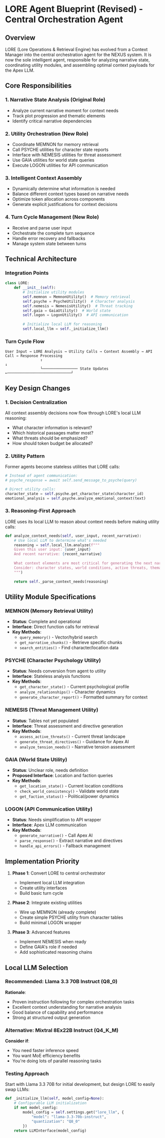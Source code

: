 # LORE Agent Blueprint (Revised) - Central Orchestration Agent

## Overview

LORE (Lore Operations & Retrieval Engine) has evolved from a Context Manager into the central orchestration agent for the NEXUS system. It is now the sole intelligent agent, responsible for analyzing narrative state, coordinating utility modules, and assembling optimal context payloads for the Apex LLM.

## Core Responsibilities

### 1. **Narrative State Analysis** (Original Role)
- Analyze current narrative moment for context needs
- Track plot progression and thematic elements
- Identify critical narrative dependencies

### 2. **Utility Orchestration** (New Role)
- Coordinate MEMNON for memory retrieval
- Call PSYCHE utilities for character state reports
- Interface with NEMESIS utilities for threat assessment
- Use GAIA utilities for world state queries
- Execute LOGON utilities for API communication

### 3. **Intelligent Context Assembly**
- Dynamically determine what information is needed
- Balance different context types based on narrative needs
- Optimize token allocation across components
- Generate explicit justifications for context decisions

### 4. **Turn Cycle Management** (New Role)
- Receive and parse user input
- Orchestrate the complete turn sequence
- Handle error recovery and fallbacks
- Manage system state between turns

## Technical Architecture

### Integration Points

```python
class LORE:
    def __init__(self):
        # Initialize utility modules
        self.memnon = MemnonUtility()  # Memory retrieval
        self.psyche = PsycheUtility()  # Character analysis
        self.nemesis = NemesisUtility()  # Threat tracking
        self.gaia = GaiaUtility()  # World state
        self.logon = LogonUtility()  # API communication
        
        # Initialize local LLM for reasoning
        self.local_llm = self._initialize_llm()
```

### Turn Cycle Flow

```
User Input → LORE Analysis → Utility Calls → Context Assembly → API Call → Response Processing
                ↑                                                              ↓
                └──────────────── State Updates ←─────────────────────────────┘
```

## Key Design Changes

### 1. **Decision Centralization**
All context assembly decisions now flow through LORE's local LLM reasoning:
- What character information is relevant?
- Which historical passages matter most?
- What threats should be emphasized?
- How should token budget be allocated?

### 2. **Utility Pattern**
Former agents become stateless utilities that LORE calls:
```python
# Instead of agent communication:
# psyche_response = await self.send_message_to_psyche(query)

# Direct utility calls:
character_state = self.psyche.get_character_state(character_id)
emotional_analysis = self.psyche.analyze_emotional_context(text)
```

### 3. **Reasoning-First Approach**
LORE uses its local LLM to reason about context needs before making utility calls:
```python
def analyze_context_needs(self, user_input, recent_narrative):
    # Use local LLM to determine what's needed
    reasoning = self.local_llm.analyze(f"""
    Given this user input: {user_input}
    And recent narrative: {recent_narrative}
    
    What context elements are most critical for generating the next narrative?
    Consider: character states, world conditions, active threats, thematic continuity
    """)
    
    return self._parse_context_needs(reasoning)
```

## Utility Module Specifications

### MEMNON (Memory Retrieval Utility)
- **Status**: Complete and operational
- **Interface**: Direct function calls for retrieval
- **Key Methods**:
  - `query_memory()` - Vector/hybrid search
  - `get_narrative_chunks()` - Retrieve specific chunks
  - `search_entities()` - Find character/location data

### PSYCHE (Character Psychology Utility)
- **Status**: Needs conversion from agent to utility
- **Interface**: Stateless analysis functions
- **Key Methods**:
  - `get_character_state()` - Current psychological profile
  - `analyze_relationships()` - Character dynamics
  - `generate_character_report()` - Formatted summary for context

### NEMESIS (Threat Management Utility)
- **Status**: Tables not yet populated
- **Interface**: Threat assessment and directive generation
- **Key Methods**:
  - `assess_active_threats()` - Current threat landscape
  - `generate_threat_directives()` - Guidance for Apex AI
  - `analyze_tension_needs()` - Narrative tension assessment

### GAIA (World State Utility)
- **Status**: Unclear role, needs definition
- **Proposed Interface**: Location and faction queries
- **Key Methods**:
  - `get_location_state()` - Current location conditions
  - `check_world_consistency()` - Validate world state
  - `get_faction_status()` - Political/power dynamics

### LOGON (API Communication Utility)
- **Status**: Needs simplification to API wrapper
- **Interface**: Apex LLM communication
- **Key Methods**:
  - `generate_narrative()` - Call Apex AI
  - `parse_response()` - Extract narrative and directives
  - `handle_api_errors()` - Fallback management

## Implementation Priority

1. **Phase 1**: Convert LORE to central orchestrator
   - Implement local LLM integration
   - Create utility interfaces
   - Build basic turn cycle

2. **Phase 2**: Integrate existing utilities
   - Wire up MEMNON (already complete)
   - Create simple PSYCHE utility from character tables
   - Build minimal LOGON wrapper

3. **Phase 3**: Advanced features
   - Implement NEMESIS when ready
   - Define GAIA's role if needed
   - Add sophisticated reasoning chains

## Local LLM Selection

### Recommended: Llama 3.3 70B Instruct (Q8_0)
**Rationale**:
- Proven instruction following for complex orchestration tasks
- Excellent context understanding for narrative analysis
- Good balance of capability and performance
- Strong at structured output generation

### Alternative: Mixtral 8Ex22B Instruct (Q4_K_M)
**Consider if**:
- You need faster inference speed
- You want MoE efficiency benefits
- You're doing lots of parallel reasoning tasks

### Testing Approach
Start with Llama 3.3 70B for initial development, but design LORE to easily swap LLMs:
```python
def _initialize_llm(self, model_config=None):
    # Configurable LLM initialization
    if not model_config:
        model_config = self.settings.get("lore_llm", {
            "model": "llama-3.3-70b-instruct",
            "quantization": "Q8_0"
        })
    return LLMInterface(model_config)
```